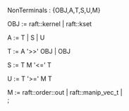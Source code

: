 NonTerminals : {OBJ,A,T,S,U,M}

OBJ :=  raft::kernel
    |   raft::kset

A   :=  T
    |   S
    |   U

T   :=  A '>>' OBJ
    |   OBJ

S   :=  T M '<=' T 

U   :=  T '>=' M T

M   :=  raft::order::out
    |   raft::manip_vec_t
    |   
    ;

